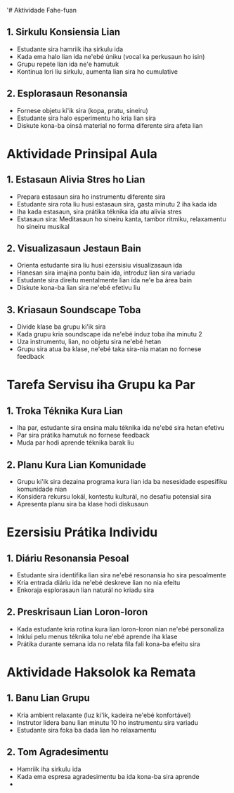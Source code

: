 '# Aktividade Fahe-fuan

## 1. Sirkulu Konsiensia Lian
- Estudante sira hamriik iha sirkulu ida
- Kada ema halo lian ida ne'ebé úniku (vocal ka perkusaun ho isin)
- Grupu repete lian ida ne'e hamutuk
- Kontinua lori liu sirkulu, aumenta lian sira ho cumulative

## 2. Esplorasaun Resonansia
- Fornese objetu ki'ik sira (kopa, pratu, sineiru)
- Estudante sira halo esperimentu ho kria lian sira
- Diskute kona-ba oinsá material no forma diferente sira afeta lian

# Aktividade Prinsipal Aula 

## 1. Estasaun Alivia Stres ho Lian 
- Prepara estasaun sira ho instrumentu diferente sira
- Estudante sira rota liu husi estasaun sira, gasta minutu 2 iha kada ida
- Iha kada estasaun, sira prátika téknika ida atu alivia stres
- Estasaun sira: Meditasaun ho sineiru kanta, tambor ritmiku, relaxamentu ho sineiru musikal

## 2. Visualizasaun Jestaun Bain
- Orienta estudante sira liu husi ezersisiu visualizasaun ida
- Hanesan sira imajina pontu bain ida, introduz lian sira variadu
- Estudante sira direitu mentalmente lian ida ne'e ba área bain
- Diskute kona-ba lian sira ne'ebé efetivu liu

## 3. Kriasaun Soundscape Toba
- Divide klase ba grupu ki'ik sira
- Kada grupu kria soundscape ida ne'ebé induz toba iha minutu 2
- Uza instrumentu, lian, no objetu sira ne'ebé hetan
- Grupu sira atua ba klase, ne'ebé taka sira-nia matan no fornese feedback

# Tarefa Servisu iha Grupu ka Par

## 1. Troka Téknika Kura Lian
- Iha par, estudante sira ensina malu téknika ida ne'ebé sira hetan efetivu
- Par sira prátika hamutuk no fornese feedback
- Muda par hodi aprende téknika barak liu

## 2. Planu Kura Lian Komunidade
- Grupu ki'ik sira dezaina programa kura lian ida ba nesesidade espesífiku komunidade nian
- Konsidera rekursu lokál, kontestu kulturál, no desafiu potensial sira
- Apresenta planu sira ba klase hodi diskusaun

# Ezersisiu Prátika Individu

## 1. Diáriu Resonansia Pesoal
- Estudante sira identifika lian sira ne'ebé resonansia ho sira pesoalmente
- Kria entrada diáriu ida ne'ebé deskreve lian no nia efeitu
- Enkoraja esplorasaun lian naturál no kriadu sira

## 2. Preskrisaun Lian Loron-loron
- Kada estudante kria rotina kura lian loron-loron nian ne'ebé personaliza
- Inklui pelu menus téknika tolu ne'ebé aprende iha klase
- Prátika durante semana ida no relata fila fali kona-ba efeitu sira

# Aktividade Haksolok ka Remata

## 1. Banu Lian Grupu
- Kria ambient relaxante (luz ki'ik, kadeira ne'ebé konfortável)
- Instrutor lidera banu lian minutu 10 ho instrumentu sira variadu
- Estudante sira foka ba dada lian ho relaxamentu

## 2. Tom Agradesimentu
- Hamriik iha sirkulu ida
- Kada ema espresa agradesimentu ba ida kona-ba sira aprende
-